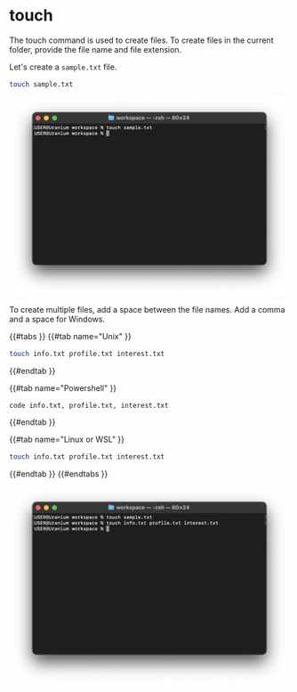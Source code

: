 # touch

The touch command is used to create files. To create files in the current folder, provide the file name and file extension.

Let's create a `sample.txt` file.

```sh
touch sample.txt
```

![pwd](../../assets/shell-scripting/touch.png)

To create multiple files, add a space between the file names. Add a comma and a space for Windows.

{{#tabs }}
{{#tab name="Unix" }}

```sh
touch info.txt profile.txt interest.txt
```

{{#endtab }}

{{#tab name="Powershell" }}

```sh
code info.txt, profile.txt, interest.txt
```

{{#endtab }}

{{#tab name="Linux or WSL" }}

```sh
touch info.txt profile.txt interest.txt
```

{{#endtab }}
{{#endtabs }}

![pwd](../../assets/shell-scripting/touch-multiple.png)
